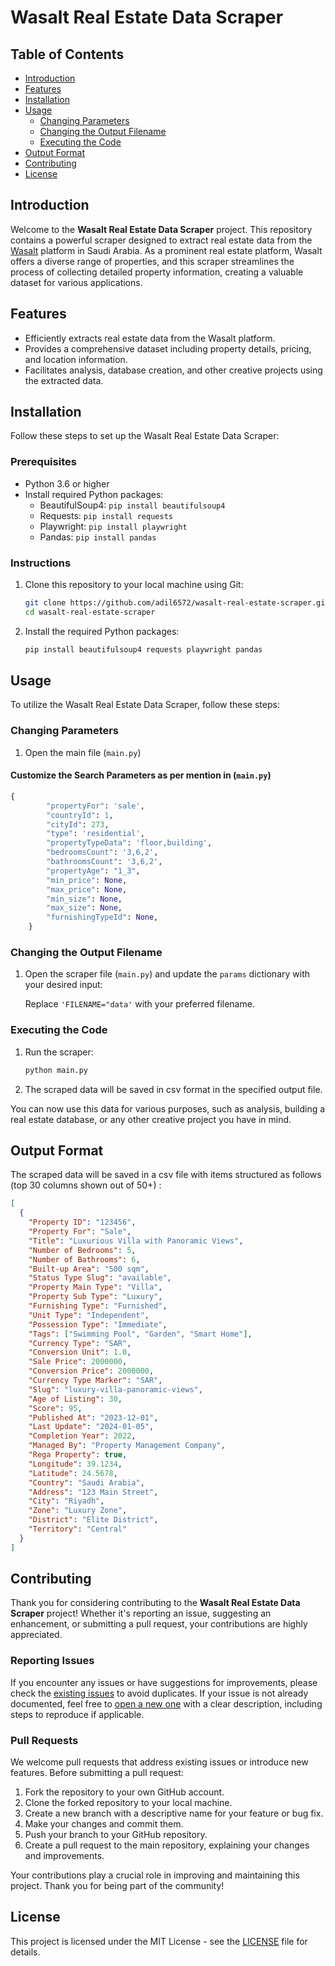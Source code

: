 # Wasalt Real Estate Data Scraper

## Table of Contents

- [Introduction](#introduction)
- [Features](#features)
- [Installation](#installation)
- [Usage](#usage)
  - [Changing Parameters](#changing-parameters)
  - [Changing the Output Filename](#changing-the-output-filename)
  - [Executing the Code](#executing-the-code)
- [Output Format](#output-format)
- [Contributing](#contributing)
- [License](#license)

## Introduction

Welcome to the **Wasalt Real Estate Data Scraper** project. This repository contains a powerful scraper designed to extract real estate data from the [Wasalt](https://wasalt.com/en) platform in Saudi Arabia. As a prominent real estate platform, Wasalt offers a diverse range of properties, and this scraper streamlines the process of collecting detailed property information, creating a valuable dataset for various applications.

## Features

- Efficiently extracts real estate data from the Wasalt platform.
- Provides a comprehensive dataset including property details, pricing, and location information.
- Facilitates analysis, database creation, and other creative projects using the extracted data.

## Installation

Follow these steps to set up the Wasalt Real Estate Data Scraper:

### Prerequisites

- Python 3.6 or higher
- Install required Python packages:
  - BeautifulSoup4: `pip install beautifulsoup4`
  - Requests: `pip install requests`
  - Playwright: `pip install playwright`
  - Pandas: `pip install pandas`

### Instructions

1. Clone this repository to your local machine using Git:

   ```bash
   git clone https://github.com/adil6572/wasalt-real-estate-scraper.git
   cd wasalt-real-estate-scraper
   ```

2. Install the required Python packages:

   ```bash
   pip install beautifulsoup4 requests playwright pandas
   ```

## Usage

To utilize the Wasalt Real Estate Data Scraper, follow these steps:

### Changing Parameters

1. Open the main file (`main.py`)

#### Customize the Search Parameters as per mention in (`main.py`)

```python
{
        "propertyFor": 'sale',
        "countryId": 1,
        "cityId": 273,
        "type": 'residential',
        "propertyTypeData": 'floor,building',
        "bedroomsCount": '3,6,2',
        "bathroomsCount": '3,6,2',
        "propertyAge": "1_3",
        "min_price": None,
        "max_price": None,
        "min_size": None,
        "max_size": None,
        "furnishingTypeId": None,
    }
```

### Changing the Output Filename

1. Open the scraper file (`main.py`) and update the `params` dictionary with your desired input:

   Replace `'FILENAME="data'` with your preferred filename.

### Executing the Code

1. Run the scraper:

   ```bash
   python main.py
   ```

2. The scraped data will be saved in csv format in the specified output file.

You can now use this data for various purposes, such as analysis, building a real estate database, or any other creative project you have in mind.

## Output Format

The scraped data will be saved in a csv file with items structured as follows (top 30 columns shown out of 50+) :

```json
[
  {
    "Property ID": "123456",
    "Property For": "Sale",
    "Title": "Luxurious Villa with Panoramic Views",
    "Number of Bedrooms": 5,
    "Number of Bathrooms": 6,
    "Built-up Area": "500 sqm",
    "Status Type Slug": "available",
    "Property Main Type": "Villa",
    "Property Sub Type": "Luxury",
    "Furnishing Type": "Furnished",
    "Unit Type": "Independent",
    "Possession Type": "Immediate",
    "Tags": ["Swimming Pool", "Garden", "Smart Home"],
    "Currency Type": "SAR",
    "Conversion Unit": 1.0,
    "Sale Price": 2000000,
    "Conversion Price": 2000000,
    "Currency Type Marker": "SAR",
    "Slug": "luxury-villa-panoramic-views",
    "Age of Listing": 30,
    "Score": 95,
    "Published At": "2023-12-01",
    "Last Update": "2024-01-05",
    "Completion Year": 2022,
    "Managed By": "Property Management Company",
    "Rega Property": true,
    "Longitude": 39.1234,
    "Latitude": 24.5678,
    "Country": "Saudi Arabia",
    "Address": "123 Main Street",
    "City": "Riyadh",
    "Zone": "Luxury Zone",
    "District": "Elite District",
    "Territory": "Central"
  }
]
```

## Contributing

Thank you for considering contributing to the **Wasalt Real Estate Data Scraper** project! Whether it's reporting an issue, suggesting an enhancement, or submitting a pull request, your contributions are highly appreciated.

### Reporting Issues

If you encounter any issues or have suggestions for improvements, please check the [existing issues](https://github.com/adil6572/wasalt-real-estate-scraper/issues) to avoid duplicates. If your issue is not already documented, feel free to [open a new one](https://github.com/adil6572/wasalt-real-estate-scraper/issues/new) with a clear description, including steps to reproduce if applicable.

### Pull Requests

We welcome pull requests that address existing issues or introduce new features. Before submitting a pull request:

1. Fork the repository to your own GitHub account.
2. Clone the forked repository to your local machine.
3. Create a new branch with a descriptive name for your feature or bug fix.
4. Make your changes and commit them.
5. Push your branch to your GitHub repository.
6. Create a pull request to the main repository, explaining your changes and improvements.

Your contributions play a crucial role in improving and maintaining this project. Thank you for being part of the community!

## License

This project is licensed under the MIT License - see the [LICENSE](LICENSE) file for details.
